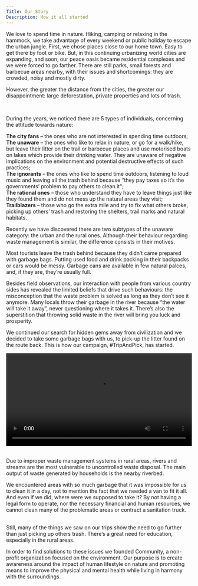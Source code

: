 ```yaml
---
Title: Our Story
Description: How it all started
---
```


We love to spend time in nature. Hiking, camping or relaxing in the hammock, we take advantage of every weekend or public holiday to escape the urban jungle. First, we chose places close to our home town. Easy to get there by foot or bike. But, in this continuing urbanizing world cities are expanding, and soon, our peace oasis became residential complexes and we were forced to go farther. There are still parks, small forests and barbecue areas nearby, with their issues and shortcomings: they are crowded, noisy and mostly dirty.

However, the greater the distance from the cities, the greater our disappointment: large deforestation, private properties and lots of trash.

<v-img lazy-src="https://picsum.photos/id/11/100/60" src="https://community.poweredbydlot.com/wp-content/uploads/2020/07/Community-powered-by-DLOT-Private-proprety.jpg"></v-img>

<v-img lazy-src="https://picsum.photos/id/11/100/60" src="https://community.poweredbydlot.com/wp-content/uploads/2020/07/Community-powered-by-DLOT-deforestation.jpg"></v-img>

<v-img lazy-src="https://picsum.photos/id/11/100/60" src=https://community.poweredbydlot.com/wp-content/uploads/2020/07/Community-powered-by-DLOT-Trash.jpg></v-img>
</br>

<v-lazy :options="{threshold: .5}">
<div>
During the years, we noticed there are 5 types of individuals, concerning the attitude towards nature:

**The city fans** – the ones who are not interested in spending time outdoors;  
**The unaware** – the ones who like to relax in nature, or go for a walk/hike, but leave their litter on the trail or barbecue places and use motorised boats on lakes which provide their drinking water. They are unaware of negative implications on the environment and potential destructive effects of such practices;  
**The ignorants** – the ones who like to spend time outdoors, listening to loud music and leaving all the trash behind because “they pay taxes so it’s the governments’ problem to pay others to clean it";  
**The rational ones** – those who understand they have to leave things just like they found them and do not mess up the natural areas they visit;  
**Trailblazers** – those who go the extra mile and try to fix what others broke, picking up others’ trash and restoring the shelters, trail marks and natural habitats.

Recently we have discovered there are two subtypes of the unaware category: the urban and the rural ones. Although their behaviour regarding waste management is similar, the difference consists in their motives.

Most tourists leave the trash behind because they didn’t came prepared with garbage bags. Putting used food and drink packing in their backpacks or cars would be messy. Garbage cans are available in few natural palces, and, if they are, they’re usually full.

Besides field observations, our interaction with people from various country sides has revealed the limited beliefs that drive such behaviours: the misconception that the waste problem is solved as long as they don’t see it anymore. Many locals throw their garbage in the river because “the water will take it away”, never questioning where it takes it. There’s also the superstition that throwing solid waste in the river will bring you luck and prosperity.

We continued our search for hidden gems away from civilization and we decided to take some garbage bags with us, to pick-up the litter found on the route back. This is how our campaign, #TripAndPick, has started.

</div>
</v-lazy>
<v-lazy :options="{threshold: .5}">
<video controls width="100%" height="auto">
  <source
    src="https://poweredbydlot.com/wp-content/uploads/2020/07/VID_20191027_133137.mp4?_=1"
    type="video/mp4"
  />
</video>
</v-lazy>
</br>

<v-lazy :options="{threshold: .5}">
<div>
<v-img lazy-src="https://picsum.photos/id/11/100/60" src="https://community.poweredbydlot.com/wp-content/uploads/2020/07/Community-powered-by-DLOT-Trip-and-pick-scaled.jpg" ></v-img>
<v-lazy :options="{threshold: .5}">
<v-img lazy-src="https://picsum.photos/id/11/100/60" src="https://community.poweredbydlot.com/wp-content/uploads/2020/07/Community-powered-by-DLOT-Trip-and-pick-challenge-scaled.jpg"></v-img>

</br>

Due to improper waste management systems in rural areas, rivers and streams are the most vulnerable to uncontrolled waste disposal. The main output of waste generated by households is the nearby riverbed.

We encountered areas with so much garbage that it was impossible for us to clean it in a day, not to mention the fact that we needed a van to fit it all. And even if we did, where were we supposed to take it? By not having a legal form to operate, nor the necessary financial and human resources, we cannot clean many of the problematic areas or contract a sanitation truck.

<v-img lazy-src="https://picsum.photos/id/11/100/60" src="https://poweredbydlot.com/wp-content/uploads/2020/07/Garbage-in-nature-Community-powered-by-DLOT.jpg"></v-img>

</div>
</v-lazy>

</br>

<v-lazy :options="{threshold: .7}">
<div>
Still, many of the things we saw on our trips show the need to go further than just picking up others trash. There’s a great need for education, especially in the rural areas.

In order to find solutions to these issues we founded Community, a non-profit organization focused on the environment. Our purpose is to create awareness around the impact of human lifestyle on nature and promoting means to improve the physical and mental health while living in harmony with the surroundings.

<v-img lazy-src="https://picsum.photos/id/11/100/60" src="https://poweredbydlot.com/wp-content/uploads/2020/07/Dog-picking-up-trash-Community-powered-by-DLOT-scaled.jpg"></v-img>

</div>
</v-lazy>